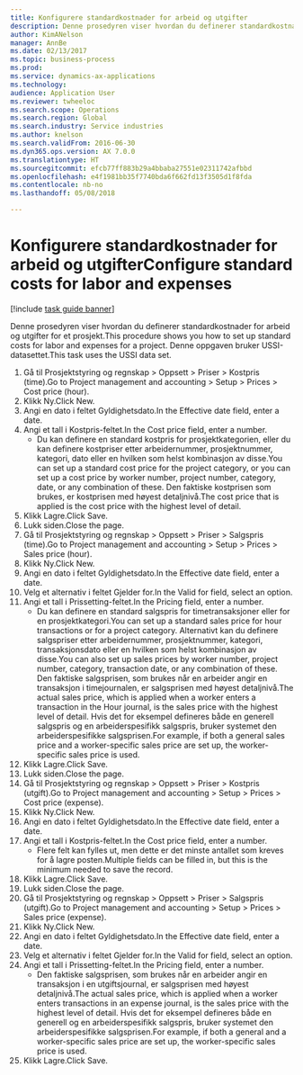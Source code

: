 ```yaml
--- 
title: Konfigurere standardkostnader for arbeid og utgifter
description: Denne prosedyren viser hvordan du definerer standardkostnader for arbeid og utgifter for et prosjekt.
author: KimANelson
manager: AnnBe
ms.date: 02/13/2017
ms.topic: business-process
ms.prod: 
ms.service: dynamics-ax-applications
ms.technology: 
audience: Application User
ms.reviewer: twheeloc
ms.search.scope: Operations
ms.search.region: Global
ms.search.industry: Service industries
ms.author: knelson
ms.search.validFrom: 2016-06-30
ms.dyn365.ops.version: AX 7.0.0
ms.translationtype: HT
ms.sourcegitcommit: efcb77ff883b29a4bbaba27551e02311742afbbd
ms.openlocfilehash: e4f1981bb35f7740bda6f662fd13f3505d1f8fda
ms.contentlocale: nb-no
ms.lasthandoff: 05/08/2018

---
```

# <a name="configure-standard-costs-for-labor-and-expenses"></a><span data-ttu-id="f6cc8-103">Konfigurere standardkostnader for arbeid og utgifter</span><span class="sxs-lookup"><span data-stu-id="f6cc8-103">Configure standard costs for labor and expenses</span></span>

[!include [task guide banner](../../includes/task-guide-banner.md)]

<span data-ttu-id="f6cc8-104">Denne prosedyren viser hvordan du definerer standardkostnader for arbeid og utgifter for et prosjekt.</span><span class="sxs-lookup"><span data-stu-id="f6cc8-104">This procedure shows you how to set up standard costs for labor and expenses for a project.</span></span> <span data-ttu-id="f6cc8-105">Denne oppgaven bruker USSI-datasettet.</span><span class="sxs-lookup"><span data-stu-id="f6cc8-105">This task uses the USSI data set.</span></span>

1. <span data-ttu-id="f6cc8-106">Gå til Prosjektstyring og regnskap > Oppsett > Priser > Kostpris (time).</span><span class="sxs-lookup"><span data-stu-id="f6cc8-106">Go to Project management and accounting > Setup > Prices > Cost price (hour).</span></span>
2. <span data-ttu-id="f6cc8-107">Klikk Ny.</span><span class="sxs-lookup"><span data-stu-id="f6cc8-107">Click New.</span></span>
3. <span data-ttu-id="f6cc8-108">Angi en dato i feltet Gyldighetsdato.</span><span class="sxs-lookup"><span data-stu-id="f6cc8-108">In the Effective date field, enter a date.</span></span>
4. <span data-ttu-id="f6cc8-109">Angi et tall i Kostpris-feltet.</span><span class="sxs-lookup"><span data-stu-id="f6cc8-109">In the Cost price field, enter a number.</span></span>
    * <span data-ttu-id="f6cc8-110">Du kan definere en standard kostpris for prosjektkategorien, eller du kan definere kostpriser etter arbeidernummer, prosjektnummer, kategori, dato eller en hvilken som helst kombinasjon av disse.</span><span class="sxs-lookup"><span data-stu-id="f6cc8-110">You can set up a standard cost price for the project category, or you can set up a cost price by worker number, project number, category, date, or any combination of these.</span></span> <span data-ttu-id="f6cc8-111">Den faktiske kostprisen som brukes, er kostprisen med høyest detaljnivå.</span><span class="sxs-lookup"><span data-stu-id="f6cc8-111">The cost price that is applied is the cost price with the highest level of detail.</span></span>  
5. <span data-ttu-id="f6cc8-112">Klikk Lagre.</span><span class="sxs-lookup"><span data-stu-id="f6cc8-112">Click Save.</span></span>
6. <span data-ttu-id="f6cc8-113">Lukk siden.</span><span class="sxs-lookup"><span data-stu-id="f6cc8-113">Close the page.</span></span>
7. <span data-ttu-id="f6cc8-114">Gå til Prosjektstyring og regnskap > Oppsett > Priser > Salgspris (time).</span><span class="sxs-lookup"><span data-stu-id="f6cc8-114">Go to Project management and accounting > Setup > Prices > Sales price (hour).</span></span>
8. <span data-ttu-id="f6cc8-115">Klikk Ny.</span><span class="sxs-lookup"><span data-stu-id="f6cc8-115">Click New.</span></span>
9. <span data-ttu-id="f6cc8-116">Angi en dato i feltet Gyldighetsdato.</span><span class="sxs-lookup"><span data-stu-id="f6cc8-116">In the Effective date field, enter a date.</span></span>
10. <span data-ttu-id="f6cc8-117">Velg et alternativ i feltet Gjelder for.</span><span class="sxs-lookup"><span data-stu-id="f6cc8-117">In the Valid for field, select an option.</span></span>
11. <span data-ttu-id="f6cc8-118">Angi et tall i Prissetting-feltet.</span><span class="sxs-lookup"><span data-stu-id="f6cc8-118">In the Pricing field, enter a number.</span></span>
    * <span data-ttu-id="f6cc8-119">Du kan definere en standard salgspris for timetransaksjoner eller for en prosjektkategori.</span><span class="sxs-lookup"><span data-stu-id="f6cc8-119">You can set up a standard sales price for hour transactions or for a project category.</span></span> <span data-ttu-id="f6cc8-120">Alternativt kan du definere salgspriser etter arbeidernummer, prosjektnummer, kategori, transaksjonsdato eller en hvilken som helst kombinasjon av disse.</span><span class="sxs-lookup"><span data-stu-id="f6cc8-120">You can also set up sales prices by worker number, project number, category, transaction date, or any combination of these.</span></span> <span data-ttu-id="f6cc8-121">Den faktiske salgsprisen, som brukes når en arbeider angir en transaksjon i timejournalen, er salgsprisen med høyest detaljnivå.</span><span class="sxs-lookup"><span data-stu-id="f6cc8-121">The actual sales price, which is applied when a worker enters a transaction in the Hour journal, is the sales price with the highest level of detail.</span></span> <span data-ttu-id="f6cc8-122">Hvis det for eksempel defineres både en generell salgspris og en arbeiderspesifikk salgspris, bruker systemet den arbeiderspesifikke salgsprisen.</span><span class="sxs-lookup"><span data-stu-id="f6cc8-122">For example, if both a general sales price and a worker-specific sales price are set up, the worker-specific sales price is used.</span></span>  
12. <span data-ttu-id="f6cc8-123">Klikk Lagre.</span><span class="sxs-lookup"><span data-stu-id="f6cc8-123">Click Save.</span></span>
13. <span data-ttu-id="f6cc8-124">Lukk siden.</span><span class="sxs-lookup"><span data-stu-id="f6cc8-124">Close the page.</span></span>
14. <span data-ttu-id="f6cc8-125">Gå til Prosjektstyring og regnskap > Oppsett > Priser > Kostpris (utgift).</span><span class="sxs-lookup"><span data-stu-id="f6cc8-125">Go to Project management and accounting > Setup > Prices > Cost price (expense).</span></span>
15. <span data-ttu-id="f6cc8-126">Klikk Ny.</span><span class="sxs-lookup"><span data-stu-id="f6cc8-126">Click New.</span></span>
16. <span data-ttu-id="f6cc8-127">Angi en dato i feltet Gyldighetsdato.</span><span class="sxs-lookup"><span data-stu-id="f6cc8-127">In the Effective date field, enter a date.</span></span>
17. <span data-ttu-id="f6cc8-128">Angi et tall i Kostpris-feltet.</span><span class="sxs-lookup"><span data-stu-id="f6cc8-128">In the Cost price field, enter a number.</span></span>
    * <span data-ttu-id="f6cc8-129">Flere felt kan fylles ut, men dette er det minste antallet som kreves for å lagre posten.</span><span class="sxs-lookup"><span data-stu-id="f6cc8-129">Multiple fields can be filled in, but this is the minimum needed to save the record.</span></span>  
18. <span data-ttu-id="f6cc8-130">Klikk Lagre.</span><span class="sxs-lookup"><span data-stu-id="f6cc8-130">Click Save.</span></span>
19. <span data-ttu-id="f6cc8-131">Lukk siden.</span><span class="sxs-lookup"><span data-stu-id="f6cc8-131">Close the page.</span></span>
20. <span data-ttu-id="f6cc8-132">Gå til Prosjektstyring og regnskap > Oppsett > Priser > Salgspris (utgift).</span><span class="sxs-lookup"><span data-stu-id="f6cc8-132">Go to Project management and accounting > Setup > Prices > Sales price (expense).</span></span>
21. <span data-ttu-id="f6cc8-133">Klikk Ny.</span><span class="sxs-lookup"><span data-stu-id="f6cc8-133">Click New.</span></span>
22. <span data-ttu-id="f6cc8-134">Angi en dato i feltet Gyldighetsdato.</span><span class="sxs-lookup"><span data-stu-id="f6cc8-134">In the Effective date field, enter a date.</span></span>
23. <span data-ttu-id="f6cc8-135">Velg et alternativ i feltet Gjelder for.</span><span class="sxs-lookup"><span data-stu-id="f6cc8-135">In the Valid for field, select an option.</span></span>
24. <span data-ttu-id="f6cc8-136">Angi et tall i Prissetting-feltet.</span><span class="sxs-lookup"><span data-stu-id="f6cc8-136">In the Pricing field, enter a number.</span></span>
    * <span data-ttu-id="f6cc8-137">Den faktiske salgsprisen, som brukes når en arbeider angir en transaksjon i en utgiftsjournal, er salgsprisen med høyest detaljnivå.</span><span class="sxs-lookup"><span data-stu-id="f6cc8-137">The actual sales price, which is applied when a worker enters transactions in an expense journal, is the sales price with the highest level of detail.</span></span> <span data-ttu-id="f6cc8-138">Hvis det for eksempel defineres både en generell og en arbeiderspesifikk salgspris, bruker systemet den arbeiderspesifikke salgsprisen.</span><span class="sxs-lookup"><span data-stu-id="f6cc8-138">For example, if both a general and a worker-specific sales price are set up, the worker-specific sales price is used.</span></span>  
25. <span data-ttu-id="f6cc8-139">Klikk Lagre.</span><span class="sxs-lookup"><span data-stu-id="f6cc8-139">Click Save.</span></span>


